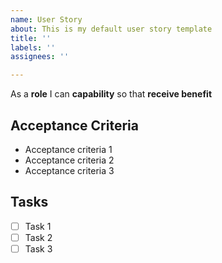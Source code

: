 ```yaml
---
name: User Story
about: This is my default user story template
title: ''
labels: ''
assignees: ''

---
```


As a **role** I can **capability** so that **receive benefit**

## Acceptance Criteria
* Acceptance criteria 1
* Acceptance criteria 2
* Acceptance criteria 3

## Tasks
- [ ] Task 1
- [ ] Task 2
- [ ] Task 3
